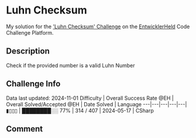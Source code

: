 # Luhn Checksum

My solution for the ['Luhn Checksum' Challenge](https://platform.entwicklerheld.de/challenge/luhn-checksum?technology=CSharp) on the [EntwicklerHeld](https://platform.entwicklerheld.de/) Code Challenge Platform.

## Description
Check if the provided number is a valid Luhn Number

## Challenge Info
Data last updated: 2024-11-01
Difficulty | Overall Success Rate @EH | Overall Solved/Accepted @EH | Date Solved | Language
---|---|---|---|---|
▮▯▯▯ | ████████░░ 77% | 314 / 407 | 2024-05-17 | CSharp

## Comment
